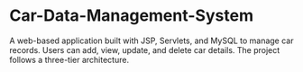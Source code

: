 # Car-Data-Management-System
A web-based application built with JSP, Servlets, and MySQL to manage car records. Users can add, view, update, and delete car details. The project follows a three-tier architecture.
